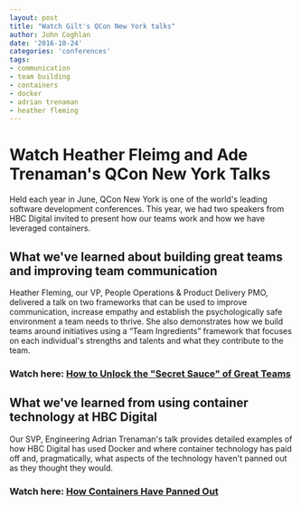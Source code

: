```yaml
---
layout: post
title: "Watch Gilt's QCon New York talks"
author: John Coghlan
date: '2016-10-24'
categories: 'conferences'
tags:
- communication
- team building
- containers
- docker
- adrian trenaman
- heather fleming
---
```


# Watch Heather Fleimg and Ade Trenaman's QCon New York Talks 

Held each year in June, QCon New York is one of the world's leading software development conferences. This year, we had two speakers from HBC Digital invited to present how our teams work and how we have leveraged containers. 

## What we've learned about building great teams and improving team communication

Heather Fleming, our VP, People Operations & Product Delivery PMO, delivered a talk on two frameworks that can be used to improve communication, increase empathy and establish the psychologically safe environment a team needs to thrive. She also demonstrates how we build teams around initiatives using a “Team Ingredients” framework that focuses on each individual's strengths and talents and what they contribute to the team.

### Watch here: [How to Unlock the "Secret Sauce" of Great Teams](https://www.infoq.com/presentations/gilt-team-communication)

## What we've learned from using container technology at HBC Digital

Our SVP, Engineering Adrian Trenaman's talk provides detailed examples of how HBC Digital has used Docker and where container technology has paid off and, pragmatically, what aspects of the technology haven't panned out as they thought they would.

### Watch here: [How Containers Have Panned Out](https://www.infoq.com/presentations/hbc-containers)